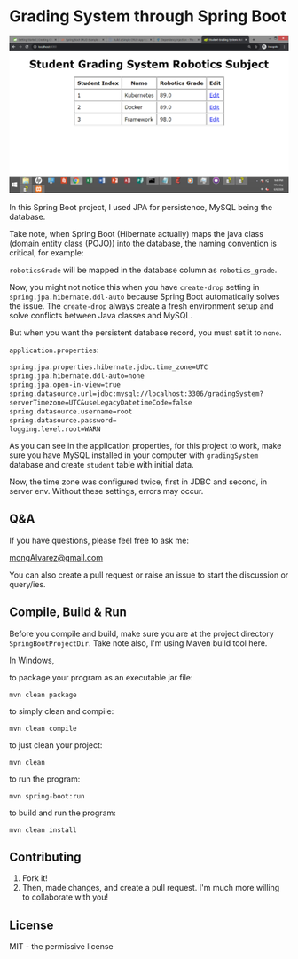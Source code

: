 # Grading System through Spring Boot

![GUI](resources/screenshot1.png)

In this Spring Boot project, I used JPA for persistence, MySQL being the 
database.

Take note, when Spring Boot (Hibernate actually) maps the java 
class (domain entity class (POJO)) into the database, the naming convention
is critical, for example:

`roboticsGrade` will be mapped in the database column as
`robotics_grade`.

Now, you might not notice this when you have `create-drop` setting
in `spring.jpa.hibernate.ddl-auto` because
Spring Boot automatically solves the issue.
The `create-drop` always create a fresh environment setup and
solve conflicts between Java classes and MySQL.

But when you want the persistent
database record, you must set it to `none`. 

`application.properties`:
```
spring.jpa.properties.hibernate.jdbc.time_zone=UTC
spring.jpa.hibernate.ddl-auto=none
spring.jpa.open-in-view=true
spring.datasource.url=jdbc:mysql://localhost:3306/gradingSystem?serverTimezone=UTC&useLegacyDatetimeCode=false
spring.datasource.username=root
spring.datasource.password=
logging.level.root=WARN
```

As you can see in the application properties, for this project to work, make sure
you have MySQL installed in your computer with `gradingSystem` database and
create `student` table with initial data.

Now, the time zone was configured twice, first in JDBC and second, in server env.
Without these settings, errors may occur.	

## Q&A

If you have questions, please feel free to ask me: 

<mongAlvarez@gmail.com>
   
You can also create a pull request or raise
an issue to start the discussion or query/ies.

## Compile, Build & Run
Before you compile and build, make sure you are at the project directory
`SpringBootProjectDir`. Take note also, I'm using Maven build tool here. 

In Windows,

to package your program as an executable jar file:

	mvn clean package

to simply clean and compile:

	mvn clean compile

to just clean your project:

	mvn clean

to run the program:

	mvn spring-boot:run

to build and run the program:

	mvn clean install


## Contributing

1. Fork it!
2. Then, made changes, and create a pull request. 
I'm much more willing to collaborate with you!

## License

MIT - the permissive license
